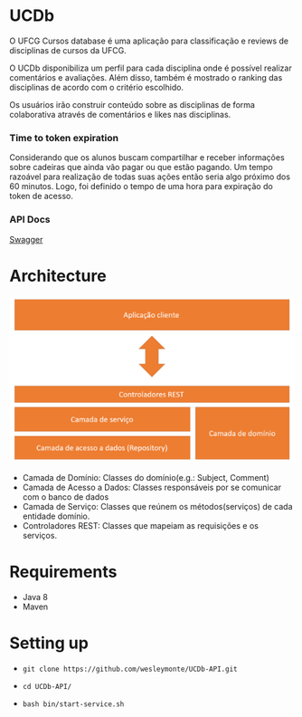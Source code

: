 # UCDb

O UFCG Cursos database é uma aplicação para classificação e reviews de disciplinas de cursos da UFCG.

O UCDb disponibiliza um perfil para cada disciplina onde é possível realizar comentários e avaliações. Além disso, também é mostrado o ranking das disciplinas de acordo com o critério escolhido.

Os usuários irão construir conteúdo sobre as disciplinas de forma colaborativa através de comentários e likes nas disciplinas.

### Time to token expiration
Considerando que os alunos buscam compartilhar e receber informações sobre cadeiras que ainda vão pagar ou que estão pagando. Um tempo razoável para realização de todas suas ações então seria algo próximo dos 60 minutos.  Logo, foi definido o tempo de uma hora para expiração do token de acesso.

### API Docs

[Swagger](https://app.swaggerhub.com/apis/wesleymonte/UCDb/1.0)

# Architecture

<p align="center">
  <img src="./img/architecture.png" alt="architecture image"/>
</p>

*  Camada de Domínio: Classes do domínio(e.g.: Subject, Comment)
*  Camada de Acesso a Dados: Classes responsáveis por se comunicar com o banco de dados
*  Camada de Serviço: Classes que reúnem os métodos(serviços) de cada entidade domínio.
*  Controladores REST: Classes que mapeiam as requisições e os serviços.

# Requirements

* Java 8
* Maven

# Setting up

*  `git clone https://github.com/wesleymonte/UCDb-API.git`

*  `cd UCDb-API/`

*  `bash bin/start-service.sh`
